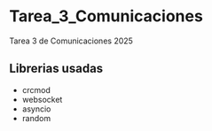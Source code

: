 # Tarea_3_Comunicaciones
Tarea 3 de Comunicaciones 2025

## Librerias usadas
- crcmod
- websocket
- asyncio
- random
